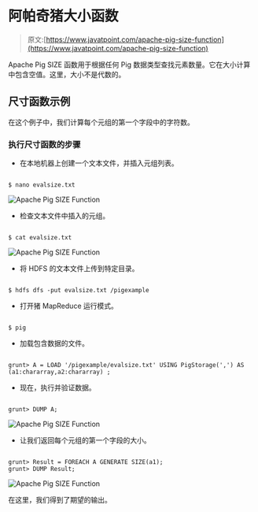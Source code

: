 # 阿帕奇猪大小函数

> 原文:[https://www.javatpoint.com/apache-pig-size-function](https://www.javatpoint.com/apache-pig-size-function)

Apache Pig SIZE 函数用于根据任何 Pig 数据类型查找元素数量。它在大小计算中包含空值。这里，大小不是代数的。

## 尺寸函数示例

在这个例子中，我们计算每个元组的第一个字段中的字符数。

### 执行尺寸函数的步骤

*   在本地机器上创建一个文本文件，并插入元组列表。

```

$ nano evalsize.txt

```

![Apache Pig SIZE Function](../Images/d29dc23fc01b3832971ffcdaecdbd446.png)

*   检查文本文件中插入的元组。

```

$ cat evalsize.txt

```

![Apache Pig SIZE Function](../Images/9b99ba0b55ef9fbb036a6f50e1b5d57d.png)

*   将 HDFS 的文本文件上传到特定目录。

```

$ hdfs dfs -put evalsize.txt /pigexample

```

*   打开猪 MapReduce 运行模式。

```

$ pig

```

*   加载包含数据的文件。

```

grunt> A = LOAD '/pigexample/evalsize.txt' USING PigStorage(',') AS (a1:chararray,a2:chararray) ;

```

*   现在，执行并验证数据。

```

grunt> DUMP A;

```

![Apache Pig SIZE Function](../Images/b60adef8774300e2272966dadabbb1b5.png)

*   让我们返回每个元组的第一个字段的大小。

```

grunt> Result = FOREACH A GENERATE SIZE(a1);
grunt> DUMP Result;

```

![Apache Pig SIZE Function](../Images/8026a278cecf6b741acb988bfe106604.png)

在这里，我们得到了期望的输出。